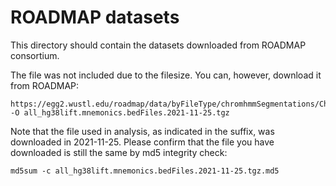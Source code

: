 # ROADMAP datasets

This directory should contain the datasets downloaded from ROADMAP consortium.

The file was not included due to the filesize. You can, however, download it from ROADMAP:

```
https://egg2.wustl.edu/roadmap/data/byFileType/chromhmmSegmentations/ChmmModels/coreMarks/jointModel/final/all_hg38lift.mnemonics.bedFiles.tgz -O all_hg38lift.mnemonics.bedFiles.2021-11-25.tgz
```

Note that the file used in analysis, as indicated in the suffix, was downloaded in 2021-11-25. Please confirm that the file you have downloaded is still the same by  md5 integrity check:

```
md5sum -c all_hg38lift.mnemonics.bedFiles.2021-11-25.tgz.md5
```
